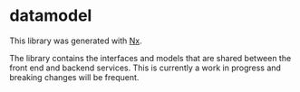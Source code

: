 # datamodel

This library was generated with [Nx](https://nx.dev).

The library contains the interfaces and models that are shared between the front end and backend services. This is currently a work in progress and breaking changes will be frequent.
